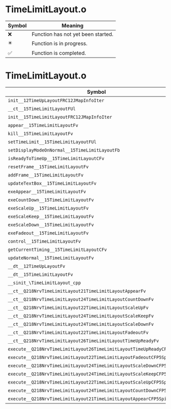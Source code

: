 # TimeLimitLayout.o
| Symbol | Meaning 
| ------------- | ------------- 
| :x: | Function has not yet been started. 
| :eight_pointed_black_star: | Function is in progress. 
| :white_check_mark: | Function is completed. 


# TimeLimitLayout.o
| Symbol | Decompiled? |
| ------------- | ------------- |
| `init__12TimeUpLayoutFRC12JMapInfoIter` | :x: |
| `__ct__15TimeLimitLayoutFUl` | :x: |
| `init__15TimeLimitLayoutFRC12JMapInfoIter` | :x: |
| `appear__15TimeLimitLayoutFv` | :x: |
| `kill__15TimeLimitLayoutFv` | :x: |
| `setTimeLimit__15TimeLimitLayoutFUl` | :x: |
| `setDisplayModeOnNormal__15TimeLimitLayoutFb` | :x: |
| `isReadyToTimeUp__15TimeLimitLayoutCFv` | :x: |
| `resetFrame__15TimeLimitLayoutFv` | :x: |
| `addFrame__15TimeLimitLayoutFv` | :x: |
| `updateTextBox__15TimeLimitLayoutFv` | :x: |
| `exeAppear__15TimeLimitLayoutFv` | :x: |
| `exeCountDown__15TimeLimitLayoutFv` | :x: |
| `exeScaleUp__15TimeLimitLayoutFv` | :x: |
| `exeScaleKeep__15TimeLimitLayoutFv` | :x: |
| `exeScaleDown__15TimeLimitLayoutFv` | :x: |
| `exeFadeout__15TimeLimitLayoutFv` | :x: |
| `control__15TimeLimitLayoutFv` | :x: |
| `getCurrentTiming__15TimeLimitLayoutCFv` | :x: |
| `updateNormal__15TimeLimitLayoutFv` | :x: |
| `__dt__12TimeUpLayoutFv` | :x: |
| `__dt__15TimeLimitLayoutFv` | :x: |
| `__sinit_\TimeLimitLayout_cpp` | :x: |
| `__ct__Q218NrvTimeLimitLayout21TimeLimitLayoutAppearFv` | :x: |
| `__ct__Q218NrvTimeLimitLayout24TimeLimitLayoutCountDownFv` | :x: |
| `__ct__Q218NrvTimeLimitLayout22TimeLimitLayoutScaleUpFv` | :x: |
| `__ct__Q218NrvTimeLimitLayout24TimeLimitLayoutScaleKeepFv` | :x: |
| `__ct__Q218NrvTimeLimitLayout24TimeLimitLayoutScaleDownFv` | :x: |
| `__ct__Q218NrvTimeLimitLayout22TimeLimitLayoutFadeoutFv` | :x: |
| `__ct__Q218NrvTimeLimitLayout26TimeLimitLayoutTimeUpReadyFv` | :x: |
| `execute__Q218NrvTimeLimitLayout26TimeLimitLayoutTimeUpReadyCFP5Spine` | :x: |
| `execute__Q218NrvTimeLimitLayout22TimeLimitLayoutFadeoutCFP5Spine` | :x: |
| `execute__Q218NrvTimeLimitLayout24TimeLimitLayoutScaleDownCFP5Spine` | :x: |
| `execute__Q218NrvTimeLimitLayout24TimeLimitLayoutScaleKeepCFP5Spine` | :x: |
| `execute__Q218NrvTimeLimitLayout22TimeLimitLayoutScaleUpCFP5Spine` | :x: |
| `execute__Q218NrvTimeLimitLayout24TimeLimitLayoutCountDownCFP5Spine` | :x: |
| `execute__Q218NrvTimeLimitLayout21TimeLimitLayoutAppearCFP5Spine` | :x: |
